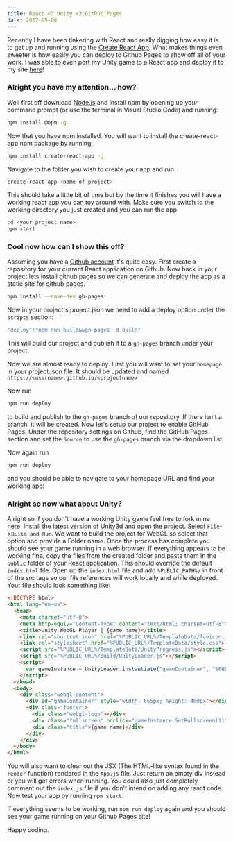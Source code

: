 ```yaml
---
title: React <3 Unity <3 Github Pages
date: 2017-05-08
---
```


Recently I have been tinkering with React and really digging how easy it is to get up and running using the [Create React App](https://github.com/facebookincubator/create-react-app). What makes things even sweeter is how easily you can deploy to Github Pages to show off all of your work. I was able to even port my Unity game to a React app and deploy it to my site [here](https://shaneknows.github.io/Naifu)!

### Alright you have my attention... how?

Well first off download [Node.js](https://nodejs.org/en/download/) and install npm by opening up your command prompt (or use the terminal in Visual Studio Code) and running:
```bash
npm install @npm -g
```
Now that you have npm installed. You will want to install the create-react-app npm package by running:
```bash
npm install create-react-app -g
```
Navigate to the folder you wish to create your app and run:
```bash
create-react-app <name of project>
```
This should take a little bit of time but by the time it finishes you will have a working react app you can toy around with. Make sure you switch to the working directory you just created and you can run the app
```bash
cd <your project name>
npm start
```

### Cool now how can I show this off?

Assuming you have a [Github account](https://github.com/) it's quite easy. First create a repository for your current React application on Github. Now back in your project lets install github pages so we can generate and deploy the app as a static site for github pages.
```bash
npm install --save-dev gh-pages
```
Now in your project's project.json we need to add a deploy option under the `scripts` section:
```javascript
"deploy":"npm run build&&gh-pages -d build"
```
This will build our project and publish it to a `gh-pages` branch under your project.

Now we are almost ready to deploy. First you will want to set your `homepage` in your project.json file. It should be updated and named `https://<username>.github.io/<projectname>`

Now run 
```bash
npm run deploy
``` 
to build and publish to the `gh-pages` branch of our repository. If there isn't a branch, it will be created. Now let's setup our project to enable GitHub Pages. Under the repository settings on Github, find the GitHub Pages section and set the `Source` to use the `gh-pages` branch via the dropdown list.

Now again run
```bash
npm run deploy
```
and you should be able to navigate to your homepage URL and find your working app!

### Alright so now what about Unity?

Alright so if you don't have a working Unity game feel free to fork mine [here](https://github.com/shaneknows/NaifuGame). Install the latest version of [Unity3d](https://unity3d.com/get-unity/download) and open the project. Select `File`->`Build and Run`. We want to build the project for WebGL so select that option and provide a Folder name. Once the process has complete you should see your game running in a web browser. If everything appears to be working fine, copy the files from the created folder and paste them in the `public` folder of your React application. This should override the default `index.html` file. Open up the `index.html` file and add `%PUBLIC_PATH%/` in front of the src tags so our file references will work locally and while deployed. Your file should look something like:
```html
<!DOCTYPE html>
<html lang="en-us">
  <head>
    <meta charset="utf-8">
    <meta http-equiv="Content-Type" content="text/html; charset=utf-8">
    <title>Unity WebGL Player | {game name}</title>
    <link rel="shortcut icon" href="%PUBLIC_URL%/TemplateData/favicon.ico">
    <link rel="stylesheet" href="%PUBLIC_URL%/TemplateData/style.css">
    <script src="%PUBLIC_URL%/TemplateData/UnityProgress.js"></script>  
    <script src="%PUBLIC_URL%/Build/UnityLoader.js"></script>
    <script>
      var gameInstance = UnityLoader.instantiate("gameContainer", "%PUBLIC_URL%/Build/<game name>.json", {onProgress: UnityProgress});
    </script>
  </head>
  <body>
    <div class="webgl-content">
      <div id="gameContainer" style="width: 665px; height: 400px"></div>
      <div class="footer">
        <div class="webgl-logo"></div>
        <div class="fullscreen" onclick="gameInstance.SetFullscreen(1)"></div>
        <div class="title">{game name}</div>
      </div>
    </div>
  </body>
</html>
```

You will also want to clear out the JSX (The HTML-like syntax found in the `render` function) rendered in the `App.js` file. Just return an empty div instead or you will get errors when running. You could also just completely comment out the `index.js` file if you don't intend on adding any react code. Now test your app by running `npm start`.

If everything seems to be working, run `npm run deploy` again and you should see your game running on your Github Pages site!

Happy coding.
